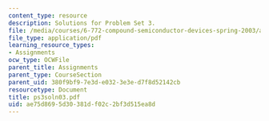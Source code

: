 ```yaml
---
content_type: resource
description: Solutions for Problem Set 3.
file: /media/courses/6-772-compound-semiconductor-devices-spring-2003/ae75d8695d30381df02c2bf3d515ea8d_ps3soln03.pdf
file_type: application/pdf
learning_resource_types:
- Assignments
ocw_type: OCWFile
parent_title: Assignments
parent_type: CourseSection
parent_uid: 380f9bf9-7e3d-e032-3e3e-d7f8d52142cb
resourcetype: Document
title: ps3soln03.pdf
uid: ae75d869-5d30-381d-f02c-2bf3d515ea8d
---
```

